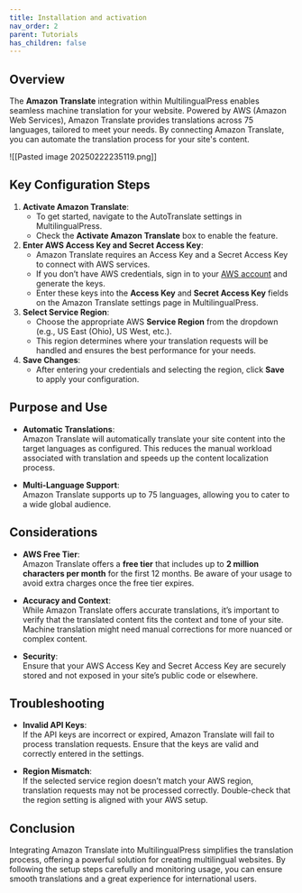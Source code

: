 ```yaml
---
title: Installation and activation
nav_order: 2
parent: Tutorials
has_children: false
---
```


## Overview

The **Amazon Translate** integration within MultilingualPress enables seamless machine translation for your website. Powered by AWS (Amazon Web Services), Amazon Translate provides translations across 75 languages, tailored to meet your needs. By connecting Amazon Translate, you can automate the translation process for your site's content.

![[Pasted image 20250222235119.png]]

## Key Configuration Steps

1. **Activate Amazon Translate**:
    - To get started, navigate to the AutoTranslate settings in MultilingualPress.
    - Check the **Activate Amazon Translate** box to enable the feature.
2. **Enter AWS Access Key and Secret Access Key**:
    - Amazon Translate requires an Access Key and a Secret Access Key to connect with AWS services.
    - If you don’t have AWS credentials, sign in to your [AWS account](https://aws.amazon.com/) and generate the keys.
    - Enter these keys into the **Access Key** and **Secret Access Key** fields on the Amazon Translate settings page in MultilingualPress.
3. **Select Service Region**:
    - Choose the appropriate AWS **Service Region** from the dropdown (e.g., US East (Ohio), US West, etc.).
    - This region determines where your translation requests will be handled and ensures the best performance for your needs.
4. **Save Changes**:
    - After entering your credentials and selecting the region, click **Save** to apply your configuration.

## Purpose and Use

- **Automatic Translations**:  
    Amazon Translate will automatically translate your site content into the target languages as configured. This reduces the manual workload associated with translation and speeds up the content localization process.
    
- **Multi-Language Support**:  
    Amazon Translate supports up to 75 languages, allowing you to cater to a wide global audience.
    

## Considerations

- **AWS Free Tier**:  
    Amazon Translate offers a **free tier** that includes up to **2 million characters per month** for the first 12 months. Be aware of your usage to avoid extra charges once the free tier expires.
    
- **Accuracy and Context**:  
    While Amazon Translate offers accurate translations, it’s important to verify that the translated content fits the context and tone of your site. Machine translation might need manual corrections for more nuanced or complex content.
    
- **Security**:  
    Ensure that your AWS Access Key and Secret Access Key are securely stored and not exposed in your site’s public code or elsewhere.
    

## Troubleshooting

- **Invalid API Keys**:  
    If the API keys are incorrect or expired, Amazon Translate will fail to process translation requests. Ensure that the keys are valid and correctly entered in the settings.
    
- **Region Mismatch**:  
    If the selected service region doesn’t match your AWS region, translation requests may not be processed correctly. Double-check that the region setting is aligned with your AWS setup.
    

## Conclusion

Integrating Amazon Translate into MultilingualPress simplifies the translation process, offering a powerful solution for creating multilingual websites. By following the setup steps carefully and monitoring usage, you can ensure smooth translations and a great experience for international users.

<!-- Note: I think we should add more images of the AWS setup -->
